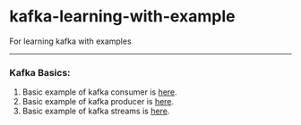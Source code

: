 #  kafka-learning-with-example
For learning kafka with examples

---

### Kafka Basics:

1. Basic example of kafka consumer is [here](./001-kafka-basic/kafka-consumer).
2. Basic example of kafka producer is [here](./001-kafka-basic/kafka-producer).
3. Basic example of kafka streams is [here](./001-kafka-basic/kafka-streams).
